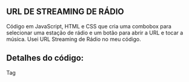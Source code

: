 URL DE STREAMING DE RÁDIO
-------------------------
Código em JavaScript, HTML e CSS que cria uma combobox para selecionar uma estação de rádio e um botão para abrir a URL e tocar a música.
Usei URL Streaming de Rádio no meu código.

Detalhes do código:
-------------------
Tag <audio>:
Adicionada ao HTML para permitir a reprodução de áudio diretamente na página.
Atributo controls fornece controles padrão para play, pause e volume.
JavaScript:
O evento de clique no botão "Tocar Rádio" agora altera a fonte do player de áudio (audioPlayer.src) para a URL da rádio selecionada e inicia a reprodução
com audioPlayer.play().
O player de rádio tocará a música diretamente na página sem abrir uma nova aba.
